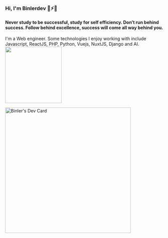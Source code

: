 ### Hi, I'm Binlerdev 👋⚡💬

#### Never study to be successful, study for self efficiency. Don’t run behind success. Follow behind excellence, success will come all way behind you.
I'm a Web engineer. Some technologies I enjoy working with include Javascript, ReactJS, PHP, Python, Vuejs, NuxtJS, Django and AI.  
<img height="180em" src="https://github-readme-stats.vercel.app/api?username=binler&show_icons=true&hide_border=true&&count_private=true&include_all_commits=true" />  

<a href="https://app.daily.dev/binlerdev"><img src="https://api.daily.dev/devcards/9049ae56202c4c94aa63a797ca922e98.png?r=w4d" width="400" alt="Binler's Dev Card"/></a>
